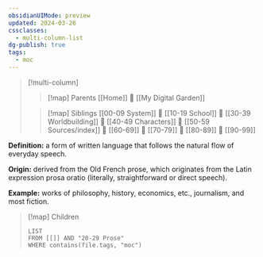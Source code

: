 ```yaml
---
obsidianUIMode: preview
updated: 2024-03-26
cssclasses:
  - multi-column-list
dg-publish: true
tags:
  - moc
---
```

> [!multi-column]
> 
> > [!map] Parents
> > [[Home]] 💠 [[My Digital Garden]]
> 
> > [!map] Siblings
> > [[00-09 System]] 💠 [[10-19 School]] 💠 [[30-39 Worldbuilding]] 💠 [[40-49 Characters]] 💠 [[50-59 Sources/index]] 💠 [[60-69]] 💠 [[70-79]] 💠 [[80-89]] 💠 [[90-99]]

**Definition:** a form of written language that follows the natural flow of everyday speech.

**Origin:** derived from the Old French prose, which originates from the Latin expression prosa oratio (literally, straightforward or direct speech).

**Example:** works of philosophy, history, economics, etc., journalism, and most fiction.

> [!map] Children
> ```dataview
> LIST
> FROM [[]] AND "20-29 Prose"
> WHERE contains(file.tags, "moc")
> ```
